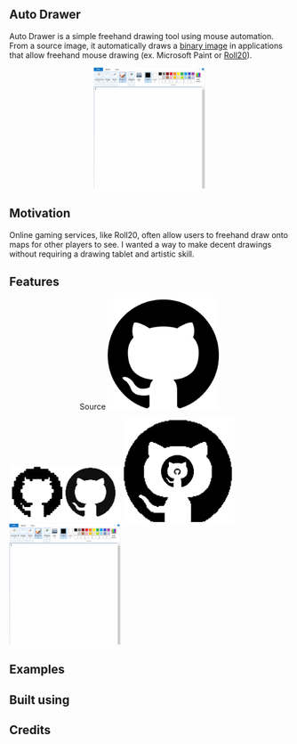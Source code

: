 ## Auto Drawer
Auto Drawer is a simple freehand drawing tool using mouse automation.
From a source image, it automatically draws a [binary image](https://en.wikipedia.org/wiki/Binary_image)
in applications that allow freehand mouse drawing (ex. Microsoft Paint or [Roll20](https://roll20.net/)).

<p align="center">
  <img src="/assets/examples/Github.gif" width="200"></img>
</p>


## Motivation
Online gaming services, like Roll20, often allow users to freehand draw onto maps 
for other players to see. I wanted a way to make decent drawings without requiring
a drawing tablet and artistic skill. 

## Features

<p align="center">
  <bold> Source </bold>
  <kbd><img src="/assets/source/github.png" width="200"></img></kbd>
</p>

<p float="left">
  <img src="/assets/examples/Resolution.png" width="200"></img>
  <img src="/assets/examples/Scales.png" width="200"></img>
  <img src="/assets/examples/Github.gif" width="200"></img>
</p>

## Examples


## Built using


## Credits

